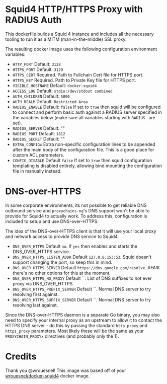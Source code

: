 # Squid4 HTTP/HTTPS Proxy with RADIUS Auth

This dockerfile builds a Squid 4 instance and includes all the necessary
tooling to run it as a MITM (man-in-the-middle) SSL proxy.

The resulting docker image uses the following configuration environment
variables:

 * `HTTP_PORT`
    Default: `3128`
 * `HTTPS_PORT`
    Default: `3129`
 * `HTTPS_CERT`
    Required. Path to Fullchain Cert file for HTTPS port.
 * `HTTPS_KEY`
    Required. Path to Private Key file for HTTPS port.
 * `VISIBLE_HOSTNAME`
    Default: `docker-squid4`
 * `ACCESS_LOG`
    Default: `stdio:/dev/stdout combined`
 * `AUTH_CHILDREN`
   Default: `5000`
 * `AUTH_REALM`
   Default: `Restricted Area`
 * `RADIUS_ENABLE`
   Default: `false`
   If set to `true` then squid will be configured to connect and perform basic auth against a RADIUS server specified in the variables below (make sure all variables starting with `RADIUS_` are set).
 * `RADIUS_SERVER`
   Default: ""
 * `RADIUS_PORT`
   Default: `1812`
 * `RADIUS_SECRET`
   Default: ""
 * `EXTRA_CONFIGx`
   Extra non-specific configuration lines to be appended after the main body of
   the configuration file. This is a good place for custom ACL parameters.
 * `CONFIG_DISABLE`
   Default `false`
   If set to `true` then squid configuration templating is disabled entirely, allowing
   bind mounting the configuration file in manually instead.

# DNS-over-HTTPS
In some corporate environments, its not possible to get reliable DNS outbound
service and `proxychains-ng`'s DNS support won't be able to provide for Squid4
to actually work. To address this, configuration is included to setup and use
DNS-over-HTTPS.

The idea of the DNS-over-HTTPS client is that it will use your local proxy and
network access to provide DNS service to Squid4.

* `DNS_OVER_HTTPS`
  Default `no`. If `yes` then enables and starts the DNS_OVER_HTTPS service.
* `DNS_OVER_HTTPS_LISTEN_ADDR`
  Default `127.0.0.153:53`. Squid doesn't support changing the port, so keep
  this in mind.
* `DNS_OVER_HTTPS_SERVER`
  Default `https://dns.google.com/resolve`. AFAIK there's no other options for
  this at the moment.
* `DNS_OVER_HTTPS_NO_PROXY`
  Default ``. List of DNS suffixes to *not* ever proxy via DNS_OVER_HTTPS.
* `DNS_OVER_HTTPS_PREFIX_SERVER`
  Default ``. Normal DNS server to try resolving first against.
* `DNS_OVER_HTTPS_SUFFIX_SERVER`
  Default ``. Normal DNS server to try resolving last against.

Since the DNS-over-HTTPS daemon is a separate Go binary, you may also need to
specify your internal proxy as an upstream to allow it to contact the HTTPS
DNS server - do this by passing the standard `http_proxy` and `https_proxy`
parameters. Most likely these will be the same as your `PROXYCHAIN_PROXYx`
directives (and probably only the 1).


# Credits
Thank you @wrouesnel! This image was based off of your [wrouesnel/docker-squid4](https://hub.docker.com/r/wrouesnel/docker-squid4) docker image. 